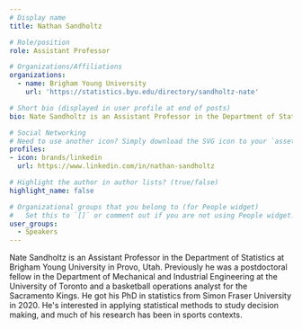 ```yaml
---
# Display name
title: Nathan Sandholtz

# Role/position
role: Assistant Professor

# Organizations/Affiliations
organizations:
  - name: Brigham Young University
    url: 'https://statistics.byu.edu/directory/sandholtz-nate'

# Short bio (displayed in user profile at end of posts)
bio: Nate Sandholtz is an Assistant Professor in the Department of Statistics at Brigham Young University in Provo, Utah.  

# Social Networking
# Need to use another icon? Simply download the SVG icon to your `assets/media/icons/` folder.
profiles:
- icon: brands/linkedin
  url: https://www.linkedin.com/in/nathan-sandholtz

# Highlight the author in author lists? (true/false)
highlight_name: false

# Organizational groups that you belong to (for People widget)
#   Set this to `[]` or comment out if you are not using People widget.
user_groups:
  - Speakers
---
```


Nate Sandholtz is an Assistant Professor in the Department of Statistics at Brigham Young University in Provo, Utah.  Previously he was a postdoctoral fellow in the Department of Mechanical and Industrial Engineering at the University of Toronto and a basketball operations analyst for the Sacramento Kings.  He got his PhD in statistics from Simon Fraser University in 2020.  He's interested in applying statistical methods to study decision making, and much of his research has been in sports contexts.

